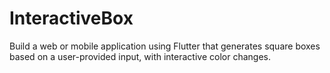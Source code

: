 # InteractiveBox
Build a web or mobile application using Flutter that generates square boxes based on a user-provided input, with interactive color changes.
